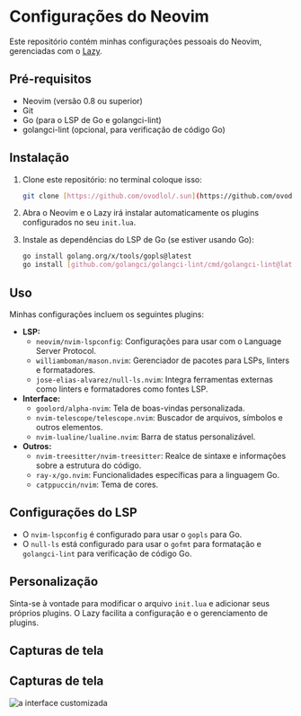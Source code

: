 # Configurações do Neovim

Este repositório contém minhas configurações pessoais do Neovim, gerenciadas com o [Lazy](https://github.com/folke/lazy.nvim).

## Pré-requisitos

* Neovim (versão 0.8 ou superior)
* Git
* Go (para o LSP de Go e golangci-lint)
* golangci-lint (opcional, para verificação de código Go)

## Instalação

1.  Clone este repositório:
    no terminal coloque isso:
    ```bash
    git clone [https://github.com/ovodlol/.sun](https://github.com/ovodlol/.sun) ~/.config/nvim
    ```
2.  Abra o Neovim e o Lazy irá instalar automaticamente os plugins configurados no seu `init.lua`.
3.  Instale as dependências do LSP de Go (se estiver usando Go):

    ```bash
    go install golang.org/x/tools/gopls@latest
    go install [github.com/golangci/golangci-lint/cmd/golangci-lint@latest](https://www.google.com/search?q=https://github.com/golangci/golangci-lint/cmd/golangci-lint%40latest)
    ```

## Uso

Minhas configurações incluem os seguintes plugins:

* **LSP:**
    * `neovim/nvim-lspconfig`: Configurações para usar com o Language Server Protocol.
    * `williamboman/mason.nvim`: Gerenciador de pacotes para LSPs, linters e formatadores.
    * `jose-elias-alvarez/null-ls.nvim`: Integra ferramentas externas como linters e formatadores como fontes LSP.
* **Interface:**
    * `goolord/alpha-nvim`: Tela de boas-vindas personalizada.
    * `nvim-telescope/telescope.nvim`: Buscador de arquivos, símbolos e outros elementos.
    * `nvim-lualine/lualine.nvim`: Barra de status personalizável.
* **Outros:**
    * `nvim-treesitter/nvim-treesitter`: Realce de sintaxe e informações sobre a estrutura do código.
    * `ray-x/go.nvim`: Funcionalidades específicas para a linguagem Go.
    * `catppuccin/nvim`: Tema de cores.

## Configurações do LSP

* O `nvim-lspconfig` é configurado para usar o `gopls` para Go.
* O `null-ls` está configurado para usar o `gofmt` para formatação e `golangci-lint` para verificação de código Go.

## Personalização

Sinta-se à vontade para modificar o arquivo `init.lua` e adicionar seus próprios plugins. O Lazy facilita a configuração e o gerenciamento de plugins.

## Capturas de tela

## Capturas de tela

![a interface customizada](sun-imagens.png)

